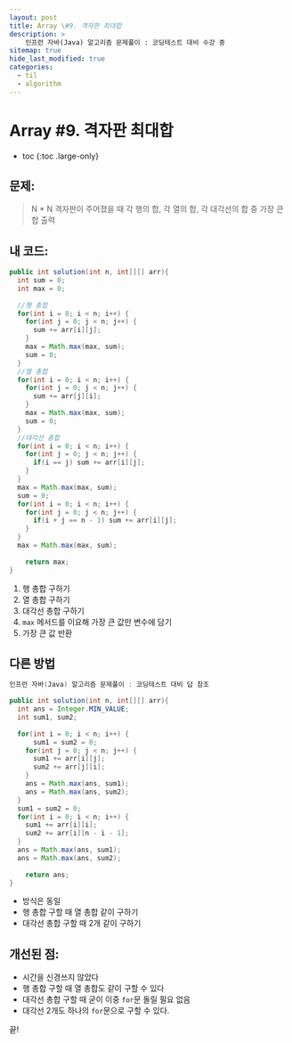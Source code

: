 ```yaml
---
layout: post
title: Array \#9. 격자판 최대합
description: >
    인프런 자바(Java) 알고리즘 문제풀이 : 코딩테스트 대비 수강 중
sitemap: true
hide_last_modified: true
categories:
  - til
  - algorithm
---
```


# Array \#9. 격자판 최대합

* toc
{:toc .large-only}

## 문제: 

> N * N 격자판이 주어졌을 때 각 행의 합, 각 열의 합, 각 대각선의 합 중 가장 큰 합 출력


## 내 코드:

```java
public int solution(int n, int[][] arr){
  int sum = 0;
  int max = 0;
  
  //행 총합
  for(int i = 0; i < n; i++) {
    for(int j = 0; j < n; j++) {
      sum += arr[i][j];
    }
    max = Math.max(max, sum);
    sum = 0;
  }
  //열 총합
  for(int i = 0; i < n; i++) {
    for(int j = 0; j < n; j++) {
      sum += arr[j][i];
    }
    max = Math.max(max, sum);
    sum = 0;
  }
  //대각선 총합
  for(int i = 0; i < n; i++) {
    for(int j = 0; j < n; j++) {
      if(i == j) sum += arr[i][j];
    }
  }
  max = Math.max(max, sum);
  sum = 0;
  for(int i = 0; i < n; i++) {
    for(int j = 0; j < n; j++) {
      if(i + j == n - 1) sum += arr[i][j];
    }
  }
  max = Math.max(max, sum);
  
    return max;
}
```

1. 행 총합 구하기
2. 열 총합 구하기
3. 대각선 총합 구하기
4. `max` 메서드를 이요해 가장 큰 값만 변수에 담기
5. 가장 큰 값 반환 


## 다른 방법 

```java
인프런 자바(Java) 알고리즘 문제풀이 : 코딩테스트 대비 답 참조

public int solution(int n, int[][] arr){
  int ans = Integer.MIN_VALUE;
  int sum1, sum2;
  
  for(int i = 0; i < n; i++) {
      sum1 = sum2 = 0;
    for(int j = 0; j < n; j++) {
      sum1 += arr[i][j];
      sum2 += arr[j][i];
    }
    ans = Math.max(ans, sum1);
    ans = Math.max(ans, sum2);
  }
  sum1 = sum2 = 0;
  for(int i = 0; i < n; i++) {
    sum1 += arr[i][i];
    sum2 += arr[i][n - i - 1];
  }
  ans = Math.max(ans, sum1);
  ans = Math.max(ans, sum2);
  
    return ans;
}
```
- 방식은 동일
- 행 총합 구할 때 열 총합 같이 구하기
- 대각선 총합 구할 때 2개 같이 구하기

## 개선된 점:
- 시간을 신경쓰지 않았다
- 행 총합 구할 때 열 총합도 같이 구할 수 있다
- 대각선 총합 구할 때 굳이 이중 `for`문 돌릴 필요 없음
- 대각선 2개도 하나의 `for`문으로 구할 수 있다.

끝!
